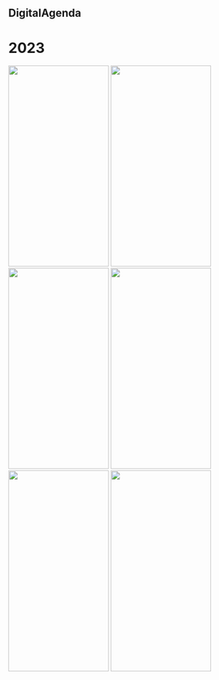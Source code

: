 ## DigitalAgenda
# 2023
 <img  src="https://github.com/SilaKantaroglu/DigitalAgenda/assets/77546825/ae3a578c-5e93-4037-bd64-636ad49f139e" width=200 height=400> 
 <img  src="https://github.com/SilaKantaroglu/DigitalAgenda/assets/77546825/15fac344-9a9a-4259-9402-3ad8312cc288" width=200 height=400> 
 <img  src="https://github.com/SilaKantaroglu/DigitalAgenda/assets/77546825/121e2b10-76f5-4444-a4f8-657f80127c49" width=200 height=400> 
 <img  src="https://github.com/SilaKantaroglu/DigitalAgenda/assets/77546825/eda03838-1abf-46e6-a9cf-f0ec96905b06" width=200 height=400> 
 <img  src="https://github.com/SilaKantaroglu/DigitalAgenda/assets/77546825/03e2edc2-6661-4a3c-89f8-b299c96e8b1d" width=200 height=400> 
 <img  src="https://github.com/SilaKantaroglu/DigitalAgenda/assets/77546825/019220b9-b8ec-4091-bba9-e8edd4826cb5" width=200 height=400> 
